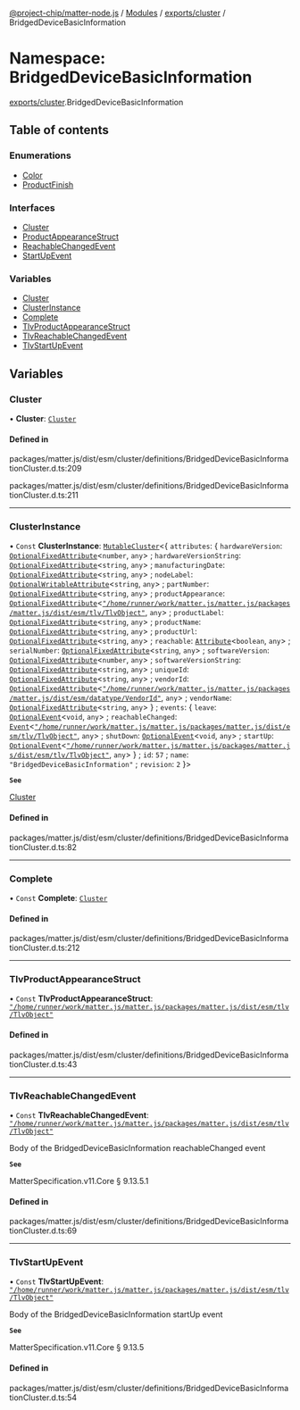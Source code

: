 [@project-chip/matter-node.js](../README.md) / [Modules](../modules.md) / [exports/cluster](exports_cluster.md) / BridgedDeviceBasicInformation

# Namespace: BridgedDeviceBasicInformation

[exports/cluster](exports_cluster.md).BridgedDeviceBasicInformation

## Table of contents

### Enumerations

- [Color](../enums/exports_cluster.BridgedDeviceBasicInformation.Color.md)
- [ProductFinish](../enums/exports_cluster.BridgedDeviceBasicInformation.ProductFinish.md)

### Interfaces

- [Cluster](../interfaces/exports_cluster.BridgedDeviceBasicInformation.Cluster.md)
- [ProductAppearanceStruct](../interfaces/exports_cluster.BridgedDeviceBasicInformation.ProductAppearanceStruct.md)
- [ReachableChangedEvent](../interfaces/exports_cluster.BridgedDeviceBasicInformation.ReachableChangedEvent.md)
- [StartUpEvent](../interfaces/exports_cluster.BridgedDeviceBasicInformation.StartUpEvent.md)

### Variables

- [Cluster](exports_cluster.BridgedDeviceBasicInformation.md#cluster)
- [ClusterInstance](exports_cluster.BridgedDeviceBasicInformation.md#clusterinstance)
- [Complete](exports_cluster.BridgedDeviceBasicInformation.md#complete)
- [TlvProductAppearanceStruct](exports_cluster.BridgedDeviceBasicInformation.md#tlvproductappearancestruct)
- [TlvReachableChangedEvent](exports_cluster.BridgedDeviceBasicInformation.md#tlvreachablechangedevent)
- [TlvStartUpEvent](exports_cluster.BridgedDeviceBasicInformation.md#tlvstartupevent)

## Variables

### Cluster

• **Cluster**: [`Cluster`](../interfaces/exports_cluster.BridgedDeviceBasicInformation.Cluster.md)

#### Defined in

packages/matter.js/dist/esm/cluster/definitions/BridgedDeviceBasicInformationCluster.d.ts:209

packages/matter.js/dist/esm/cluster/definitions/BridgedDeviceBasicInformationCluster.d.ts:211

___

### ClusterInstance

• `Const` **ClusterInstance**: [`MutableCluster`](../interfaces/exports_cluster.MutableCluster-1.md)\<\{ `attributes`: \{ `hardwareVersion`: [`OptionalFixedAttribute`](../interfaces/exports_cluster.OptionalFixedAttribute.md)\<`number`, `any`\> ; `hardwareVersionString`: [`OptionalFixedAttribute`](../interfaces/exports_cluster.OptionalFixedAttribute.md)\<`string`, `any`\> ; `manufacturingDate`: [`OptionalFixedAttribute`](../interfaces/exports_cluster.OptionalFixedAttribute.md)\<`string`, `any`\> ; `nodeLabel`: [`OptionalWritableAttribute`](../interfaces/exports_cluster.OptionalWritableAttribute.md)\<`string`, `any`\> ; `partNumber`: [`OptionalFixedAttribute`](../interfaces/exports_cluster.OptionalFixedAttribute.md)\<`string`, `any`\> ; `productAppearance`: [`OptionalFixedAttribute`](../interfaces/exports_cluster.OptionalFixedAttribute.md)\<[`"/home/runner/work/matter.js/matter.js/packages/matter.js/dist/esm/tlv/TlvObject"`](exports_certificate._internal_.__home_runner_work_matter_js_matter_js_packages_matter_js_dist_esm_tlv_TlvObject_.md), `any`\> ; `productLabel`: [`OptionalFixedAttribute`](../interfaces/exports_cluster.OptionalFixedAttribute.md)\<`string`, `any`\> ; `productName`: [`OptionalFixedAttribute`](../interfaces/exports_cluster.OptionalFixedAttribute.md)\<`string`, `any`\> ; `productUrl`: [`OptionalFixedAttribute`](../interfaces/exports_cluster.OptionalFixedAttribute.md)\<`string`, `any`\> ; `reachable`: [`Attribute`](../interfaces/exports_cluster.Attribute.md)\<`boolean`, `any`\> ; `serialNumber`: [`OptionalFixedAttribute`](../interfaces/exports_cluster.OptionalFixedAttribute.md)\<`string`, `any`\> ; `softwareVersion`: [`OptionalFixedAttribute`](../interfaces/exports_cluster.OptionalFixedAttribute.md)\<`number`, `any`\> ; `softwareVersionString`: [`OptionalFixedAttribute`](../interfaces/exports_cluster.OptionalFixedAttribute.md)\<`string`, `any`\> ; `uniqueId`: [`OptionalFixedAttribute`](../interfaces/exports_cluster.OptionalFixedAttribute.md)\<`string`, `any`\> ; `vendorId`: [`OptionalFixedAttribute`](../interfaces/exports_cluster.OptionalFixedAttribute.md)\<[`"/home/runner/work/matter.js/matter.js/packages/matter.js/dist/esm/datatype/VendorId"`](exports_cluster._internal_.__home_runner_work_matter_js_matter_js_packages_matter_js_dist_esm_datatype_VendorId_.md), `any`\> ; `vendorName`: [`OptionalFixedAttribute`](../interfaces/exports_cluster.OptionalFixedAttribute.md)\<`string`, `any`\>  } ; `events`: \{ `leave`: [`OptionalEvent`](../interfaces/exports_cluster.OptionalEvent.md)\<`void`, `any`\> ; `reachableChanged`: [`Event`](../interfaces/exports_cluster.Event.md)\<[`"/home/runner/work/matter.js/matter.js/packages/matter.js/dist/esm/tlv/TlvObject"`](exports_certificate._internal_.__home_runner_work_matter_js_matter_js_packages_matter_js_dist_esm_tlv_TlvObject_.md), `any`\> ; `shutDown`: [`OptionalEvent`](../interfaces/exports_cluster.OptionalEvent.md)\<`void`, `any`\> ; `startUp`: [`OptionalEvent`](../interfaces/exports_cluster.OptionalEvent.md)\<[`"/home/runner/work/matter.js/matter.js/packages/matter.js/dist/esm/tlv/TlvObject"`](exports_certificate._internal_.__home_runner_work_matter_js_matter_js_packages_matter_js_dist_esm_tlv_TlvObject_.md), `any`\>  } ; `id`: ``57`` ; `name`: ``"BridgedDeviceBasicInformation"`` ; `revision`: ``2``  }\>

**`See`**

[Cluster](exports_cluster.BridgedDeviceBasicInformation.md#cluster)

#### Defined in

packages/matter.js/dist/esm/cluster/definitions/BridgedDeviceBasicInformationCluster.d.ts:82

___

### Complete

• `Const` **Complete**: [`Cluster`](../interfaces/exports_cluster.BridgedDeviceBasicInformation.Cluster.md)

#### Defined in

packages/matter.js/dist/esm/cluster/definitions/BridgedDeviceBasicInformationCluster.d.ts:212

___

### TlvProductAppearanceStruct

• `Const` **TlvProductAppearanceStruct**: [`"/home/runner/work/matter.js/matter.js/packages/matter.js/dist/esm/tlv/TlvObject"`](exports_certificate._internal_.__home_runner_work_matter_js_matter_js_packages_matter_js_dist_esm_tlv_TlvObject_.md)

#### Defined in

packages/matter.js/dist/esm/cluster/definitions/BridgedDeviceBasicInformationCluster.d.ts:43

___

### TlvReachableChangedEvent

• `Const` **TlvReachableChangedEvent**: [`"/home/runner/work/matter.js/matter.js/packages/matter.js/dist/esm/tlv/TlvObject"`](exports_certificate._internal_.__home_runner_work_matter_js_matter_js_packages_matter_js_dist_esm_tlv_TlvObject_.md)

Body of the BridgedDeviceBasicInformation reachableChanged event

**`See`**

MatterSpecification.v11.Core § 9.13.5.1

#### Defined in

packages/matter.js/dist/esm/cluster/definitions/BridgedDeviceBasicInformationCluster.d.ts:69

___

### TlvStartUpEvent

• `Const` **TlvStartUpEvent**: [`"/home/runner/work/matter.js/matter.js/packages/matter.js/dist/esm/tlv/TlvObject"`](exports_certificate._internal_.__home_runner_work_matter_js_matter_js_packages_matter_js_dist_esm_tlv_TlvObject_.md)

Body of the BridgedDeviceBasicInformation startUp event

**`See`**

MatterSpecification.v11.Core § 9.13.5

#### Defined in

packages/matter.js/dist/esm/cluster/definitions/BridgedDeviceBasicInformationCluster.d.ts:54
